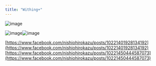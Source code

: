 ```yaml
---
title: "Withing+"
---
```


![image](https://gyazo.com/36f889874143e28e83e38cc8e34e0db3/thumb/1000)

![image](https://gyazo.com/4fd0f62dbe0e9911a5566679ccd0c603/thumb/1000)![image](https://gyazo.com/f238eb9030f105ff1033a98a65c4f997/thumb/1000)



[https://www.facebook.com/nishiohirokazu/posts/10221401928134192](https://www.facebook.com/nishiohirokazu/posts/10221401928134192)
[https://www.facebook.com/nishiohirokazu/posts/10221450444587073](https://www.facebook.com/nishiohirokazu/posts/10221450444587073)
